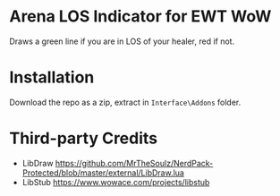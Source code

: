 # Arena LOS Indicator for EWT WoW
Draws a green line if you are in LOS of your healer, red if not.

# Installation

Download the repo as a zip, extract in `Interface\Addons` folder.

# Third-party Credits

* LibDraw https://github.com/MrTheSoulz/NerdPack-Protected/blob/master/external/LibDraw.lua
* LibStub https://www.wowace.com/projects/libstub
